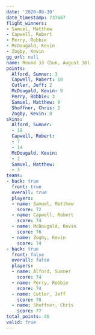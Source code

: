```yaml
---
date: '2020-08-30'
date_timestamp: 737667
flight_winners:
- Samuel, Matthew
- Capwell, Robert
- Perry, Robbie
- McDougald, Kevin
- Zogby, Kevin
gg_url: null
name: Round 33 (Sun, August 30)
points:
  Alford, Sumner: 3
  Capwell, Robert: 10
  Cutler, Jeff: 2
  McDougald, Kevin: 9
  Perry, Robbie: 3
  Samuel, Matthew: 9
  Shoffner, Chris: 2
  Zogby, Kevin: 8
skins:
  Alford, Sumner:
  - 18
  Capwell, Robert:
  - 7
  - 14
  McDougald, Kevin:
  - 2
  Samuel, Matthew:
  - 3
teams:
- back: true
  front: true
  overall: true
  players:
  - name: Samuel, Matthew
    score: 72
  - name: Capwell, Robert
    score: 74
  - name: McDougald, Kevin
    score: 76
  - name: Zogby, Kevin
    score: 74
- back: true
  front: false
  overall: false
  players:
  - name: Alford, Sumner
    score: 74
  - name: Perry, Robbie
    score: 74
  - name: Cutler, Jeff
    score: 78
  - name: Shoffner, Chris
    score: 77
total_points: 46
valid: true
---
```

